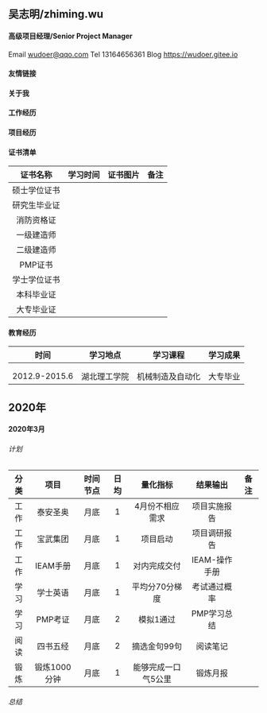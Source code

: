 ## 吴志明/zhiming.wu

#### 高级项目经理/Senior Project Manager

Email	wudoer@qqo.com
Tel		13164656361
Blog      https://wudoer.gitee.io

#### 友情链接

#### 关于我



#### 工作经历



#### 项目经历

#### 证书清单

|   证书名称   | 学习时间 | 证书图片 | 备注 |
| :----------: | :------: | :------: | :--: |
| 硕士学位证书 |          |          |      |
| 研究生毕业证 |          |          |      |
|  消防资格证  |          |          |      |
|  一级建造师  |          |          |      |
|  二级建造师  |          |          |      |
|   PMP证书    |          |          |      |
| 学士学位证书 |          |          |      |
|  本科毕业证  |          |          |      |
|  大专毕业证  |          |          |      |



#### 教育经历

|     时间      |   学习地点   |     学习课程     | 学习成果 |
| :-----------: | :----------: | :--------------: | :------: |
|               |              |                  |          |
|               |              |                  |          |
| 2012.9-2015.6 | 湖北理工学院 | 机械制造及自动化 | 大专毕业 |



## 2020年

#### 2020年3月

###### 计划

| 分类 |     项目     | 时间节点 | 日均 |      量化指标       |   结果输出    | 备注 |
| :--: | :----------: | :------: | :--: | :-----------------: | :-----------: | :--: |
| 工作 |   泰安圣奥   |   月底   |  1   |   4月份不相应需求   | 项目实施报告  |      |
| 工作 |   宝武集团   |   月底   |  1   |      项目启动       | 项目调研报告  |      |
| 工作 |   IEAM手册   |   月底   |  1   |    对内完成交付     | IEAM-操作手册 |      |
| 学习 |   学士英语   |   月底   |  1   |   平均分70分梯度    | 考试通过概率  |      |
| 学习 |   PMP考证    |   月底   |  2   |      模拟1通过      |  PMP学习总结  |      |
| 阅读 |   四书五经   |   月底   |  2   |    摘选金句99句     |   阅读笔记    |      |
| 锻炼 | 锻炼1000分钟 |   月底   |  1   | 能够完成一口气5公里 |   锻炼月报    |      |

###### 总结

